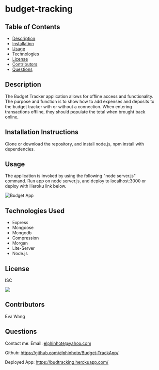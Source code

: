 # budget-tracking




## Table of Contents
* [Description](#description)
* [Installation](#installation)
* [Usage](#usage)
* [Technologies](#technologies)
* [License](#license)
* [Contributors](#contributors)
* [Questions](#questions)

## Description
The Budget Tracker application allows for offline access and functionality.
The purpose and function is to show how to add expenses and deposits to the budget tracker with or without a connection. When entering transactions offline, they should populate the total when brought back online.

## Installation Instructions
Clone or download the repository, and install node.js, npm install with dependencies.

## Usage
 The application is invoked by using the following
"node server.js" command.
Run app on node server.js, and deploy to localhost:3000 or deploy with Heroku link below. 


![Budget App](https://user-images.githubusercontent.com/65749636/111860866-91deb480-8907-11eb-8fd9-e81daf2a8468.PNG)


## Technologies Used

* Express
* Mongoose
* Mongodb
* Compression
* Morgan
* Lite-Server
* Node.js

## License
ISC

<img src="https://img.shields.io/badge/LICENSE-isc-green"/>


## Contributors
Eva Wang

## Questions
Contact me:
Email: [elphinhote@yahoo.com](elphinhote@yahoo.com)

Github: https://github.com/elphinhote/Budget-TrackApp/

Deployed App: https://budtracking.herokuapp.com/
